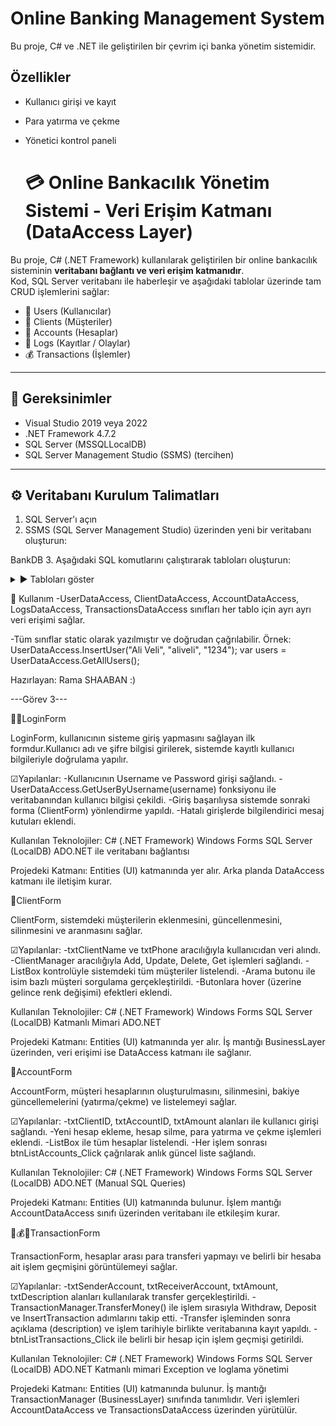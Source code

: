 # Online Banking Management System
Bu proje, C# ve .NET ile geliştirilen bir çevrim içi banka yönetim sistemidir.

## Özellikler
- Kullanıcı girişi ve kayıt
- Para yatırma ve çekme
- Yönetici kontrol paneli

  # 💳 Online Bankacılık Yönetim Sistemi - Veri Erişim Katmanı (DataAccess Layer)

Bu proje, C# (.NET Framework) kullanılarak geliştirilen bir online bankacılık sisteminin **veritabanı bağlantı ve veri erişim katmanıdır**.  
Kod, SQL Server veritabanı ile haberleşir ve aşağıdaki tablolar üzerinde tam CRUD işlemlerini sağlar:

- 👤 Users (Kullanıcılar)
- 👥 Clients (Müşteriler)
- 🏦 Accounts (Hesaplar)
- 📒 Logs (Kayıtlar / Olaylar)
- 💰 Transactions (İşlemler)

---

## 📌 Gereksinimler

- Visual Studio 2019 veya 2022
- .NET Framework 4.7.2
- SQL Server (MSSQLLocalDB)
- SQL Server Management Studio (SSMS) (tercihen)

---

## ⚙️ Veritabanı Kurulum Talimatları

1. SQL Server'ı açın 
2. SSMS (SQL Server Management Studio) üzerinden yeni bir veritabanı oluşturun:
   
BankDB
3. Aşağıdaki SQL komutlarını çalıştırarak tabloları oluşturun:

<details>
<summary>▶️ Tabloları göster</summary>

sql```
CREATE TABLE Users (
 UserID INT PRIMARY KEY IDENTITY(1,1),
 FullName NVARCHAR(100),
 Username NVARCHAR(50) ,
 Password NVARCHAR(50)
);

CREATE TABLE Clients (
 ClientID INT PRIMARY KEY IDENTITY(1,1),
 FullName NVARCHAR(100),
 Phone NVARCHAR(20)
);

CREATE TABLE Accounts (
 AccountID INT PRIMARY KEY IDENTITY(1,1),
 ClientID INT,
 Balance DECIMAL(18,2) DEFAULT 0,
 FOREIGN KEY (ClientID) REFERENCES Clients(ClientID)
);

CREATE TABLE Logs (
 LogID INT PRIMARY KEY IDENTITY(1,1),
 LogMessage NVARCHAR(200),
 Date DATETIME DEFAULT GETDATE()
);

CREATE TABLE Transactions (
    TransactionID INT PRIMARY KEY IDENTITY(1,1),
    SenderId INT NULL,
    ReceiverId INT NULL,
    Amount DECIMAL(18,2) NOT NULL,
    Date DATETIME DEFAULT GETDATE(),
    Description NVARCHAR(200) NULL
);


 </details>



  🧠 Kullanım
-UserDataAccess, ClientDataAccess, AccountDataAccess, LogsDataAccess, TransactionsDataAccess sınıfları her tablo için ayrı ayrı veri erişimi sağlar.

-Tüm sınıflar static olarak yazılmıştır ve doğrudan çağrılabilir.
  Örnek:
 UserDataAccess.InsertUser("Ali Veli", "aliveli", "1234");
 var users = UserDataAccess.GetAllUsers();

 Hazırlayan: Rama SHAABAN :)





 ---Görev 3---
 
👤🔐LoginForm

LoginForm, kullanıcının sisteme giriş yapmasını sağlayan ilk formdur.Kullanıcı adı ve şifre bilgisi girilerek, sistemde kayıtlı kullanıcı bilgileriyle doğrulama yapılır.

☑Yapılanlar:
-Kullanıcının Username ve Password girişi sağlandı.
-UserDataAccess.GetUserByUsername(username) fonksiyonu ile veritabanından kullanıcı bilgisi çekildi.
-Giriş başarılıysa sistemde sonraki forma (ClientForm) yönlendirme yapıldı.
-Hatalı girişlerde bilgilendirici mesaj kutuları eklendi.

 
Kullanılan Teknolojiler:
  C# (.NET Framework)
  Windows Forms
  SQL Server (LocalDB)
  ADO.NET ile veritabanı bağlantısı

Projedeki Katmanı:
Entities (UI) katmanında yer alır.
Arka planda DataAccess katmanı ile iletişim kurar.


👥ClientForm

ClientForm, sistemdeki müşterilerin eklenmesini, güncellenmesini, silinmesini ve aranmasını sağlar.

☑Yapılanlar:
-txtClientName ve txtPhone aracılığıyla kullanıcıdan veri alındı.
-ClientManager aracılığıyla Add, Update, Delete, Get işlemleri sağlandı.
-ListBox kontrolüyle sistemdeki tüm müşteriler listelendi.
-Arama butonu ile isim bazlı müşteri sorgulama gerçekleştirildi.
-Butonlara hover (üzerine gelince renk değişimi) efektleri eklendi.

Kullanılan Teknolojiler:
  C# (.NET Framework)
  Windows Forms
  SQL Server (LocalDB)
  Katmanlı Mimari
  ADO.NET

Projedeki Katmanı:
Entities (UI) katmanında yer alır.
İş mantığı BusinessLayer üzerinden, veri erişimi ise DataAccess katmanı ile sağlanır.



👤AccountForm

AccountForm, müşteri hesaplarının oluşturulmasını, silinmesini, bakiye güncellemelerini (yatırma/çekme) ve listelemeyi sağlar.

☑Yapılanlar:
-txtClientID, txtAccountID, txtAmount alanları ile kullanıcı girişi sağlandı.
-Yeni hesap ekleme, hesap silme, para yatırma ve çekme işlemleri eklendi.
-ListBox ile tüm hesaplar listelendi.
-Her işlem sonrası btnListAccounts_Click çağrılarak anlık güncel liste sağlandı.

Kullanılan Teknolojiler:
  C# (.NET Framework)
  Windows Forms
  SQL Server (LocalDB)
  ADO.NET (Manual SQL Queries)

Projedeki Katmanı:
Entities (UI) katmanında bulunur.
İşlem mantığı AccountDataAccess sınıfı üzerinden veritabanı ile etkileşim kurar.



📲💰🔁TransactionForm

TransactionForm, hesaplar arası para transferi yapmayı ve belirli bir hesaba ait işlem geçmişini görüntülemeyi sağlar.

☑Yapılanlar:
-txtSenderAccount, txtReceiverAccount, txtAmount, txtDescription alanları kullanılarak transfer gerçekleştirildi.
-TransactionManager.TransferMoney() ile işlem sırasıyla Withdraw, Deposit ve InsertTransaction adımlarını takip etti.
-Transfer işleminden sonra açıklama (description) ve işlem tarihiyle birlikte veritabanına kayıt yapıldı.
-btnListTransactions_Click ile belirli bir hesap için işlem geçmişi getirildi.

Kullanılan Teknolojiler:
  C# (.NET Framework)
  Windows Forms
  SQL Server (LocalDB)
  ADO.NET
  Katmanlı mimari
  Exception ve loglama yönetimi

Projedeki Katmanı:
Entities (UI) katmanında bulunur.
İş mantığı TransactionManager (BusinessLayer) sınıfında tanımlıdır.
Veri işlemleri AccountDataAccess ve TransactionsDataAccess üzerinden yürütülür.
